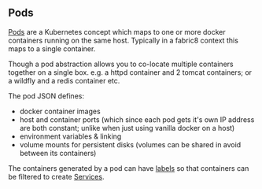 ## Pods

[Pods](https://github.com/GoogleCloudPlatform/kubernetes/blob/master/DESIGN.md#pods) are a Kubernetes concept which maps to one or more docker containers running on the same host. Typically in a fabric8 context this maps to a single container. 

Though a pod abstraction allows you to co-locate multiple containers together on a single box. e.g. a httpd container and 2 tomcat containers; or a wildfly and a redis container etc.

The pod JSON defines:

* docker container images 
* host and container ports (which since each pod gets it's own IP address are both constant; unlike when just using vanilla docker on a host)
* environment variables & linking 
* volume mounts for persistent disks (volumes can be shared in avoid between its containers)

The containers generated by a pod can have [labels](labels.html) so that containers can be filtered to create [Services](services.html).

